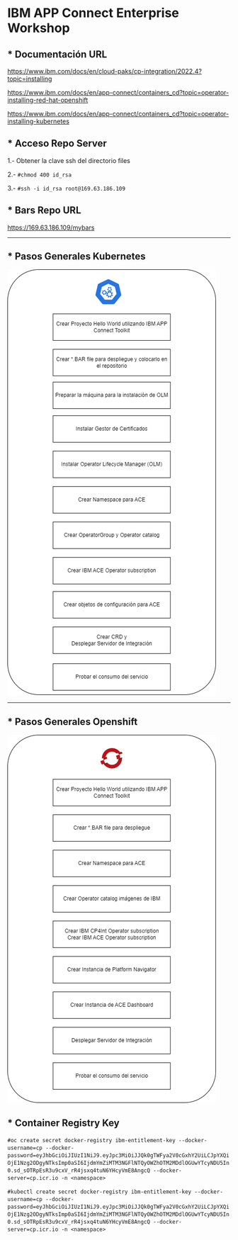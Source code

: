# IBM APP Connect Enterprise Workshop

## * Documentación URL

https://www.ibm.com/docs/en/cloud-paks/cp-integration/2022.4?topic=installing

https://www.ibm.com/docs/en/app-connect/containers_cd?topic=operator-installing-red-hat-openshift

https://www.ibm.com/docs/en/app-connect/containers_cd?topic=operator-installing-kubernetes

## * Acceso Repo Server

1.- Obtener la clave ssh del directorio files

2.- `#chmod 400 id_rsa`

3.- `#ssh -i id_rsa root@169.63.186.109`

## * Bars Repo URL

https://169.63.186.109/mybars

***

## * Pasos Generales Kubernetes

![ws1](https://github.com/fxnaranjo/k8srhocp/raw/main/images/pasosWorkshop1.png "ws1")


***

## * Pasos Generales Openshift

![ws1](https://github.com/fxnaranjo/k8srhocp/raw/main/images/pasosWorkshop2.png "ws1")


## * Container Registry Key
`#oc create secret docker-registry ibm-entitlement-key --docker-username=cp --docker-password=eyJhbGciOiJIUzI1NiJ9.eyJpc3MiOiJJQk0gTWFya2V0cGxhY2UiLCJpYXQiOjE1Nzg2ODgyNTksImp0aSI6IjdmYmZiMTM3NGFlNTQyOWZhOTM2MDdlOGUwYTcyNDU5In0.sd_sOTRpEsR3u9cxV_rR4jsxq4tuN6YHcyVmE8AngcQ --docker-server=cp.icr.io -n <namespace>`

`#kubectl create secret docker-registry ibm-entitlement-key --docker-username=cp --docker-password=eyJhbGciOiJIUzI1NiJ9.eyJpc3MiOiJJQk0gTWFya2V0cGxhY2UiLCJpYXQiOjE1Nzg2ODgyNTksImp0aSI6IjdmYmZiMTM3NGFlNTQyOWZhOTM2MDdlOGUwYTcyNDU5In0.sd_sOTRpEsR3u9cxV_rR4jsxq4tuN6YHcyVmE8AngcQ --docker-server=cp.icr.io -n <namespace>`


